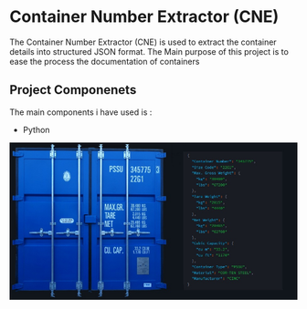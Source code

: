 # Container Number Extractor (CNE)
The Container Number Extractor (CNE) is used to extract the container details into structured JSON format.
The Main purpose of this project is to ease the process the documentation of containers 

## Project Componenets
The main components i have used is :
- Python
  




![screenshot](images/image.jpg)
